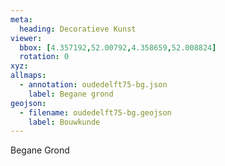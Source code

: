 ```yaml
---
meta:
  heading: Decoratieve Kunst
viewer:
  bbox: [4.357192,52.00792,4.358659,52.008824]
  rotation: 0
xyz:
allmaps:
  - annotation: oudedelft75-bg.json
    label: Begane grond
geojson:
  - filename: oudedelft75-bg.geojson
    label: Bouwkunde
---
```

Begane Grond